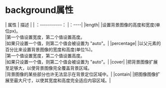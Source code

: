 # background属性

| 属性            | 描述 |
| ：-----------： |：----|
|length| 
|设置背景图像的高度和宽度(单位px)。<br>
|第一个值设置宽度，第二个值设置高度。<br>
|如果只设置一个值，则第二个值会被设置为 "auto"。|
|percentage| 
|以父元素的百分比来设置背景图像的宽度和高度(单位%)。<br>
|第一个值设置宽度，第二个值设置高度。<br>
|如果只设置一个值，则第二个值会被设置为 "auto"。|
|cover| 
|把背景图像扩展至足够大，以使背景图像完全覆盖背景区域。<br>
|背景图像的某些部分也许无法显示在背景定位区域中。|
|contain|
|把图像图像扩展至最大尺寸，以使其宽度和高度完全适应内容区域。|